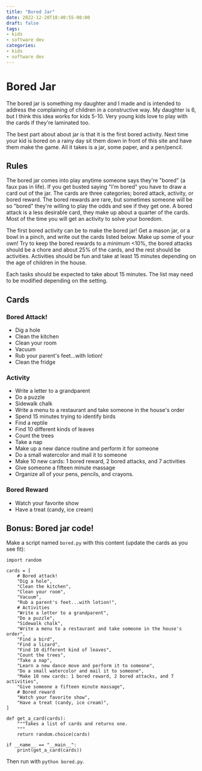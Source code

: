 ```yaml
---
title: "Bored Jar"
date: 2022-12-28T18:40:55-08:00
draft: false
tags:
- kids
- software dev
categories: 
- kids
- software dev
---
```


# Bored Jar

The bored jar is something my daughter and I made and is intended to address the complaining of children in a constructive way. My daughter is 6, but I think this idea works for kids 5-10. Very young kids love to play with the cards if they're laminated too.

The best part about about jar is that it is the first bored activity. Next time your kid is bored on a rainy day sit them down in front of this site and have them make the game. All it takes is a jar, some paper, and a pen/pencil.

## Rules

The bored jar comes into play anytime someone says they're "bored" (a faux pas in life). If you get busted saying "I'm bored" you have to draw a card out of the jar. The cards are three categories; bored attack, activity, or bored reward. The bored rewards are rare, but sometimes someone will be so "bored" they're willing to play the odds and see if they get one. A bored attack is a less desirable card, they make up about a quarter of the cards. Most of the time you will get an activity to solve your boredom.

The first bored activity can be to make the bored jar! Get a mason jar, or a bowl in a pinch, and write out the cards listed below. Make up some of your own! Try to keep the bored rewards to a minimum <10%, the bored attacks should be a chore and about 25% of the cards, and the rest should be activities. Activities should be fun and take at least 15 minutes depending on the age of children in the house.

Each tasks should be expected to take about 15 minutes. The list may need to be modified depending on the setting.

## Cards

### Bored Attack!
- Dig a hole
- Clean the kitchen
- Clean your room
- Vacuum
- Rub your parent's feet...with lotion!
- Clean the fridge

### Activity
- Write a letter to a grandparent
- Do a puzzle
- Sidewalk chalk
- Write a menu to a restaurant and take someone in the house's order
- Spend 15 minutes trying to identify birds
- Find a reptile
- Find 10 different kinds of leaves
- Count the trees
- Take a nap
- Make up a new dance routine and perform it for someone
- Do a small watercolor and mail it to someone
- Make 10 new cards: 1 bored reward, 2 bored attacks, and 7 activities
- Give someone a fifteen minute massage
- Organize all of your pens, pencils, and crayons.

### Bored Reward
- Watch your favorite show
- Have a treat (candy, ice cream)

## Bonus: Bored jar code!

Make a script named `bored.py` with this content (update the cards as you see fit):

```
import random

cards = [
    # Bored attack!
    "Dig a hole",
    "Clean the kitchen",
    "Clean your room",
    "Vacuum",
    "Rub a parent's feet...with lotion!",
    # Activities
    "Write a letter to a grandparent",
    "Do a puzzle",
    "Sidewalk chalk",
    "Write a menu to a restaurant and take someone in the house's order",
    "Find a bird",
    "Find a lizard",
    "Find 10 different kind of leaves",
    "Count the trees",
    "Take a nap",
    "Learn a new dance move and perform it to someone",
    "Do a small watercolor and mail it to someone",
    "Make 10 new cards: 1 bored reward, 2 bored attacks, and 7 activities",
    "Give someone a fifteen minute massage",
    # Bored reward
    "Watch your favorite show",
    "Have a treat (candy, ice cream)",
]

def get_a_card(cards):
    """Takes a list of cards and returns one.
    """
    return random.choice(cards)

if __name__ == "__main__":
    print(get_a_card(cards))
```

Then run with `python bored.py`.